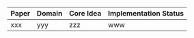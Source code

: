 | Paper | Domain | Core Idea | Implementation Status |
|--------|---------|------------|------------------------|
| xxx | yyy | zzz | www |
